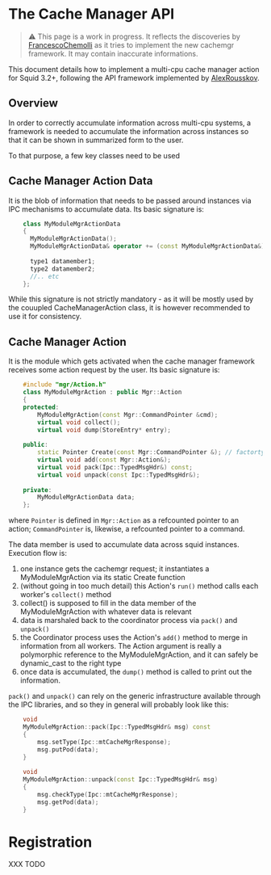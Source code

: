 ---
---
# The Cache Manager API

> :warning:
    This page is a work in progress. It reflects the discoveries by
    [FrancescoChemolli](/FrancescoChemolli)
    as it tries to implement the new cachemgr framework. It may contain
    inaccurate informations.

This document details how to implement a multi-cpu cache manager action
for Squid 3.2+, following the API framework implemented by
[AlexRousskov](/AlexRousskov).

## Overview

In order to correctly accumulate information across multi-cpu systems, a
framework is needed to accumulate the information across instances so
that it can be shown in summarized form to the user.

To that purpose, a few key classes need to be used

## Cache Manager Action Data

It is the blob of information that needs to be passed around instances
via IPC mechanisms to accumulate data. Its basic signature is:

```c++
    class MyModuleMgrActionData
    {
      MyModuleMgrActionData();
      MyModuleMgrActionData& operator += (const MyModuleMgrActionData&)
    
      type1 datamember1;
      type2 datamember2;
      //.. etc
    };
```

While this signature is not strictly mandatory - as it will be mostly
used by the couupled CacheManagerAction class, it is however recommended
to use it for consistency.

## Cache Manager Action

It is the module which gets activated when the cache manager framework
receives some action request by the user. Its basic signature is:

```c++
    #include "mgr/Action.h"
    class MyModuleMgrAction : public Mgr::Action
    {
    protected:
        MyModuleMgrAction(const Mgr::CommandPointer &cmd);
        virtual void collect();
        virtual void dump(StoreEntry* entry);
    
    public:
        static Pointer Create(const Mgr::CommandPointer &); // factorty method
        virtual void add(const Mgr::Action&);
        virtual void pack(Ipc::TypedMsgHdr&) const;
        virtual void unpack(const Ipc::TypedMsgHdr&);
    
    private:
        MyModuleMgrActionData data;
    };
```

where `Pointer` is defined in `Mgr::Action` as a refcounted pointer to
an action; `CommandPointer` is, likewise, a refcounted pointer to a
command.

The data member is used to accumulate data across squid instances.
Execution flow is:

1.  one instance gets the cachemgr request; it instantiates a
    MyModuleMgrAction via its static Create function
2.  (without going in too much detail) this Action's `run()` method
    calls each worker's `collect()` method
3.  collect() is supposed to fill in the data member of the
    MyModuleMgrAction with whatever data is relevant
4.  data is marshaled back to the coordinator process via `pack()` and
    `unpack()`
5.  the Coordinator process uses the Action's `add()` method to merge in
    information from all workers. The Action argument is really a
    polymorphic reference to the MyModuleMgrAction, and it can safely be
    dynamic_cast to the right type
6.  once data is accumulated, the `dump()` method is called to print out
    the information.

`pack()` and `unpack()` can rely on the generic infrastructure available
through the IPC libraries, and so they in general will probably look
like this:

```c++
    void
    MyModuleMgrAction::pack(Ipc::TypedMsgHdr& msg) const
    {
        msg.setType(Ipc::mtCacheMgrResponse);
        msg.putPod(data);
    }
    
    void
    MyModuleMgrAction::unpack(const Ipc::TypedMsgHdr& msg)
    {
        msg.checkType(Ipc::mtCacheMgrResponse);
        msg.getPod(data);
    }
```

# Registration

XXX TODO
